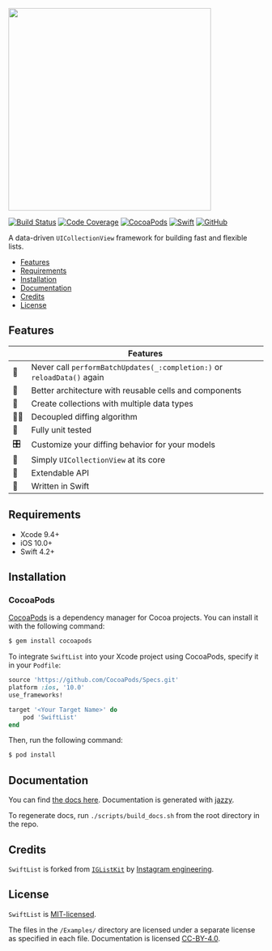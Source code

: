 <p>
  <img src="https://raw.githubusercontent.com/zhubofei/SwiftList/master/Resources/swiftlist.png" width=400 />
</p>

[![Build Status](https://travis-ci.com/zhubofei/SwiftList.svg?branch=master)](https://travis-ci.com/zhubofei/SwiftList)
[![Code Coverage](https://codecov.io/gh/zhubofei/SwiftList/branch/master/graph/badge.svg)](https://codecov.io/gh/zhubofei/SwiftList)
[![CocoaPods](https://img.shields.io/cocoapods/v/SwiftList.svg)](https://cocoapods.org/pods/SwiftList)
[![Swift](https://img.shields.io/badge/Swift-4.2-orange.svg?longCache=true)](https://swift.org)
[![GitHub](https://img.shields.io/github/license/mashape/apistatus.svg)](https://github.com/zhubofei/SwiftList/blob/master/LICENSE)

A data-driven `UICollectionView` framework for building fast and flexible lists.

- [Features](#features)
- [Requirements](#requirements)
- [Installation](#installation)
- [Documentation](#documentation)
- [Credits](#credits)
- [License](#license)

## Features

|  | Features  |
---|-----------------
📵 | Never call `performBatchUpdates(_:completion:)` or `reloadData()` again
🏯 | Better architecture with reusable cells and components
🍱 | Create collections with multiple data types
👯‍♀️| Decoupled diffing algorithm
🔬 | Fully unit tested
🎛 | Customize your diffing behavior for your models
🍫 | Simply `UICollectionView` at its core
🦄 | Extendable API
🐥 | Written in Swift

## Requirements

- Xcode 9.4+
- iOS 10.0+
- Swift 4.2+

## Installation

### CocoaPods

[CocoaPods](https://cocoapods.org) is a dependency manager for Cocoa projects. You can install it with the following command:

```bash
$ gem install cocoapods
```

To integrate `SwiftList` into your Xcode project using CocoaPods, specify it in your `Podfile`:

```ruby
source 'https://github.com/CocoaPods/Specs.git'
platform :ios, '10.0'
use_frameworks!

target '<Your Target Name>' do
    pod 'SwiftList'
end
```

Then, run the following command:

```bash
$ pod install
```

## Documentation

You can find [the docs here](https://zhubofei.github.io/SwiftList). Documentation is generated with [jazzy](https://github.com/realm/jazzy).

To regenerate docs, run `./scripts/build_docs.sh` from the root directory in the repo.

## Credits

`SwiftList` is forked from [`IGListKit`](https://github.com/Instagram/IGListKit) by [Instagram engineering](https://engineering.instagram.com/).

## License

`SwiftList` is [MIT-licensed](./LICENSE).

The files in the `/Examples/` directory are licensed under a separate license as specified in each file. Documentation is licensed [CC-BY-4.0](https://creativecommons.org/licenses/by/4.0/).
